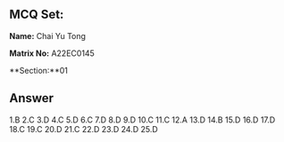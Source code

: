## MCQ Set:

**Name:** Chai Yu Tong

**Matrix No:** A22EC0145

**Section:**01

## Answer
1.B
2.C
3.D
4.C
5.D
6.C
7.D
8.D
9.D
10.C
11.C
12.A
13.D
14.B
15.D
16.D
17.D
18.C
19.C
20.D
21.C
22.D
23.D
24.D
25.D
